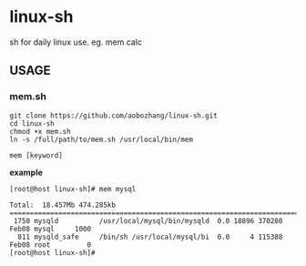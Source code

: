# linux-sh
sh for daily linux use. eg. mem calc

## USAGE

### mem.sh
```
git clone https://github.com/aobozhang/linux-sh.git
cd linux-sh
chmod +x mem.sh
ln -s /full/path/to/mem.sh /usr/local/bin/mem

mem [keyword]
```

__example__


```
[root@host linux-sh]# mem mysql

Total:  18.457Mb 474.285kb
================================================================================
 1750 mysqld          /usr/local/mysql/bin/mysqld  0.0 18896 370280 Feb08 mysql     1000
  811 mysqld_safe     /bin/sh /usr/local/mysql/bi  0.0     4 115388 Feb08 root         0
[root@host linux-sh]#

```
